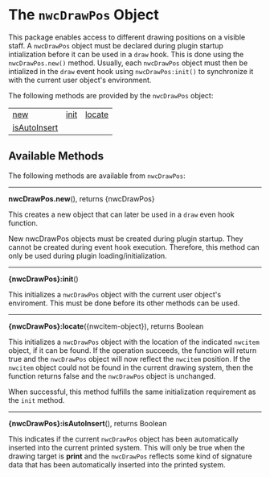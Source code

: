 # The `nwcDrawPos` Object
This package enables access to different drawing positions on a visible staff. A `nwcDrawPos` object must be declared during plugin startup intialization before it can be used in a `draw` hook. 
This is done using the `nwcDrawPos.new()` method. Usually, each `nwcDrawPos` object must then be intialized in the `draw` event hook using `nwcDrawPos:init()` to synchronize it with the current 
user  object's environment.

The following methods are provided by the `nwcDrawPos` object:

<table>
<tr>
<td><a href="#new">new</a></td>
<td><a href="#init">init</a></td>
<td><a href="#locate">locate</a></td>
</tr><tr>
<td><a href="#isAutoInsert">isAutoInsert</a></td>
</tr>
</table>


## Available Methods

The following methods are available from `nwcDrawPos`:

------------------
<a name="new"></a>
**nwcDrawPos.new**(), returns {nwcDrawPos}

This creates a new object that can later be used in a `draw` even hook function.

New nwcDrawPos objects must be created during plugin startup. They cannot be created during event hook execution. Therefore, this method can only be used during plugin loading/initialization.


------------------
<a name="init"></a>
**{nwcDrawPos}:init**()

This initializes a `nwcDrawPos` object with the current user object's enviroment. This must be done before its other methods can be used.


------------------
<a name="locate"></a>
**{nwcDrawPos}:locate**({nwcitem-object}), returns Boolean

This initializes a `nwcDrawPos` object with the location of the indicated `nwcitem` object, if it can be found. If the operation succeeds, the function will return true and
the `nwcDrawPos` object will now reflect the `nwcitem` position. If the `nwcitem` object could not be found in the current drawing system, then the function returns false
and the `nwcDrawPos` object is unchanged.

When successful, this method fulfills the same initialization requirement as the `init` method.


------------------
<a name="isAutoInsert"></a>
**{nwcDrawPos}:isAutoInsert**(), returns Boolean

This indicates if the current `nwcDrawPos` object has been automatically inserted into the current printed system. This will only be true when the drawing target is **print** and the
`nwcDrawPos` reflects some kind of signature data that has been automatically inserted into the printed system.


